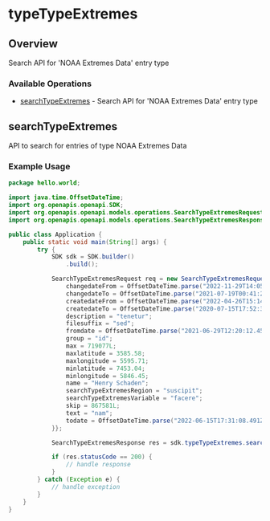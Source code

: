 # typeTypeExtremes

## Overview

Search API for 'NOAA Extremes Data' entry type

### Available Operations

* [searchTypeExtremes](#searchtypeextremes) - Search API for 'NOAA Extremes Data' entry type

## searchTypeExtremes

API to search for entries of type NOAA Extremes Data

### Example Usage

```java
package hello.world;

import java.time.OffsetDateTime;
import org.openapis.openapi.SDK;
import org.openapis.openapi.models.operations.SearchTypeExtremesRequest;
import org.openapis.openapi.models.operations.SearchTypeExtremesResponse;

public class Application {
    public static void main(String[] args) {
        try {
            SDK sdk = SDK.builder()
                .build();

            SearchTypeExtremesRequest req = new SearchTypeExtremesRequest() {{
                changedateFrom = OffsetDateTime.parse("2022-11-29T14:05:24.229Z");
                changedateTo = OffsetDateTime.parse("2021-07-19T00:41:21.069Z");
                createdateFrom = OffsetDateTime.parse("2022-04-26T15:14:21.697Z");
                createdateTo = OffsetDateTime.parse("2020-07-15T17:52:33.252Z");
                description = "tenetur";
                filesuffix = "sed";
                fromdate = OffsetDateTime.parse("2021-06-29T12:20:12.457Z");
                group = "id";
                max = 719077L;
                maxlatitude = 3585.58;
                maxlongitude = 5595.71;
                minlatitude = 7453.04;
                minlongitude = 5846.45;
                name = "Henry Schaden";
                searchTypeExtremesRegion = "suscipit";
                searchTypeExtremesVariable = "facere";
                skip = 867581L;
                text = "nam";
                todate = OffsetDateTime.parse("2022-06-15T17:31:08.491Z");
            }};            

            SearchTypeExtremesResponse res = sdk.typeTypeExtremes.searchTypeExtremes(req);

            if (res.statusCode == 200) {
                // handle response
            }
        } catch (Exception e) {
            // handle exception
        }
    }
}
```
